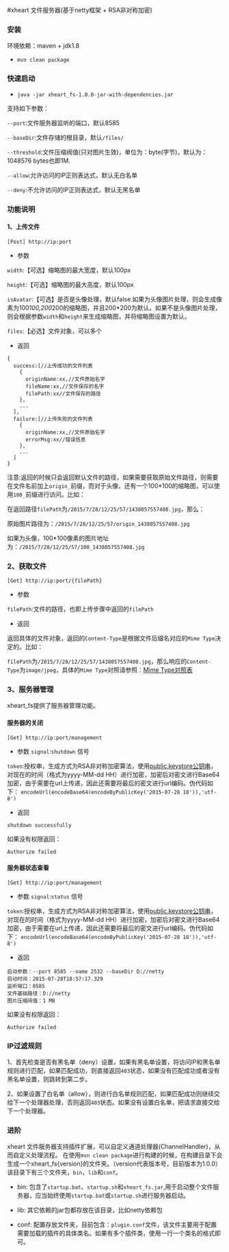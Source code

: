 #xheart 文件服务器(基于netty框架 + RSA非对称加密)

### 安装

环境依赖：maven + jdk1.8

* `mvn clean package`

### 快速启动

* `java -jar xheart_fs-1.0.0-jar-with-dependencies.jar`

支持如下参数：

`--port`:文件服务器监听的端口，默认8585

`--baseDir`:文件存储的根目录，默认`/files/`

`--threshold`:文件压缩阀值(只对图片生效)，单位为：byte(字节)，默认为：1048576 bytes也即1M.

`--allow`:允许访问的IP正则表达式，默认无白名单

`--deny`:不允许访问的IP正则表达式，默认无黑名单

### 功能说明

#### 1、上传文件
```
[Post] http://ip:port
```

* 参数

`width`:【可选】缩略图的最大宽度，默认100px

`height`:【可选】缩略图的最大高度，默认100px

`isAvatar`:【可选】是否是头像处理，默认false.如果为头像图片处理，则会生成像素为100*100,200*200的缩略图，并且200*200为默认。如果不是头像图片处理，则会根据参数`width`和`height`来生成缩略图，并将缩略图设置为默认。

`files`:【必选】文件对象，可以多个

* 返回

```
{
  success:[//上传成功的文件列表
    {
      originName:xx,//文件原始名字
      fileName:xx,//文件保存的名字
      filePath:xx//文件保存的路径
    },
    ...
  ],
  failure:[//上传失败的文件列表
    {
      originName:xx,//文件原始名字
      errorMsg:xx//错误信息
    },
    ...
  ]
}
```

注意:返回的时候只会返回默认文件的路径，如果需要获取原始文件路径，则需要在文件名前加上`origin_`前缀，而对于头像，还有一个100*100的缩略图，可以使用`100_`前缀进行访问。比如：

在返回路径`filePath`为`/2015/7/28/12/25/57/1438057557408.jpg`，那么：
    
   原始图片路径为：`/2015/7/28/12/25/57/origin_1438057557408.jpg`
  
   如果为头像，100*100像素的图片地址为：`/2015/7/28/12/25/57/100_1438057557408.jpg`

### 2、获取文件

```
[Get] http://ip:port/{filePath}
```

* 参数

`filePath`:文件的路径，也即上传步骤中返回的`filePath`

* 返回

返回具体的文件对象，返回的`Content-Type`是根据文件后缀名对应的`Mime Type`决定的。比如：

`filePath`为`/2015/7/28/12/25/57/1438057557408.jpg`，那么响应的`Content-Type`为`image/jpeg`，具体的`Mime Type`对照请参照：[Mime Type对照表](http://www.w3school.com.cn/media/media_mimeref.asp)

### 3、服务器管理

xheart_fs提供了服务器管理功能。

#### 服务器的关闭

```
[Get] http://ip:port/management
```

* 参数
`signal`:`shutdown` 信号

`token`:授权串，生成方式为RSA非对称加密算法，使用[public.keystore公钥串](https://git.oschina.net/gavincook/xheart_fs/blob/master/src/main/resources/public.keystore)，对现在的时间（格式为yyyy-MM-dd HH）进行加密，加密后对密文进行Base64加密，由于需要在url上传递，因此还需要将最后的密文进行url编码。伪代码如下：
`encodeUrl(encodeBase64(encodeByPublicKey('2015-07-28 18')),'utf-8')`

* 返回

`shutdown successfully`

如果没有权限返回：

`Authorize failed`

#### 服务器状态查看


```
[Get] http://ip:port/management
```

* 参数
`signal`:`status` 信号

`token`:授权串，生成方式为RSA非对称加密算法，使用[public.keystore公钥串](https://git.oschina.net/gavincook/xheart_fs/blob/master/src/main/resources/public.keystore)，对现在的时间（格式为yyyy-MM-dd HH）进行加密，加密后对密文进行Base64加密，由于需要在url上传递，因此还需要将最后的密文进行url编码。伪代码如下：
`encodeUrl(encodeBase64(encodeByPublicKey('2015-07-28 18')),'utf-8')`

* 返回

```
启动参数：--port 8585 --name 2532 --baseDir D://netty 
启动时间：2015-07-28T18:57:17.329
监听端口：8585
文件基础路径：D://netty
图片压缩阀值：1 MB
```

如果没有权限返回：

`Authorize failed`


### IP过滤规则

1、首先检查是否有黑名单（deny）设置，如果有黑名单设置，将访问IP和黑名单规则进行匹配，如果匹配成功，则直接返回`403`状态，如果没有匹配成功或者没有黑名单设置，则跳转到第二步。

2、如果设置了白名单（allow），则进行白名单规则匹配，如果匹配成功则继续交给下一个处理器处理，否则返回`403`状态。如果没有设置白名单，把请求直接交给下一个处理器。

### 进阶
xheart 文件服务器支持插件扩展，可以自定义通道处理器(ChannelHandler)，从而自定义处理流程。
在使用`mvn clean package`进行构建的时候，在构建目录下会生成一个xheart_fs{version}的文件夹。（version代表版本号，目前版本为1.0.0）
该目录下有三个文件夹，`bin`，`lib`和`conf`。

* bin: 包含了`startup.bat`、`startup.sh`和`xheart_fs.jar`,用于启动整个文件服务器，应当始终使用`startup.bat`或`startup.sh`进行服务器启动。

* lib: 其它依赖的jar包都存放在该目录，比如netty依赖包

* conf: 配置存放文件夹，目前包含：`plugin.conf`文件，该文件主要用于配置需要加载的插件的具体类名。如果有多个插件类，使用一行一个类名的格式即可。


